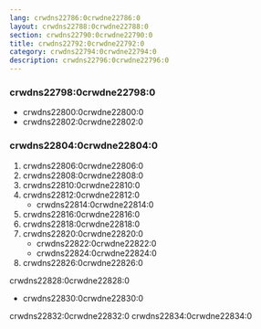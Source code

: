 ```yaml
---
lang: crwdns22786:0crwdne22786:0
layout: crwdns22788:0crwdne22788:0
section: crwdns22790:0crwdne22790:0
title: crwdns22792:0crwdne22792:0
category: crwdns22794:0crwdne22794:0
description: crwdns22796:0crwdne22796:0
---
```


### crwdns22798:0crwdne22798:0
- crwdns22800:0crwdne22800:0
- crwdns22802:0crwdne22802:0

### crwdns22804:0crwdne22804:0
1. crwdns22806:0crwdne22806:0
1. crwdns22808:0crwdne22808:0
1. crwdns22810:0crwdne22810:0
1. crwdns22812:0crwdne22812:0
   - crwdns22814:0crwdne22814:0
1. crwdns22816:0crwdne22816:0
1. crwdns22818:0crwdne22818:0
1. crwdns22820:0crwdne22820:0
   - crwdns22822:0crwdne22822:0
   - crwdns22824:0crwdne22824:0
1. crwdns22826:0crwdne22826:0

crwdns22828:0crwdne22828:0
- crwdns22830:0crwdne22830:0

crwdns22832:0crwdne22832:0 crwdns22834:0crwdne22834:0
